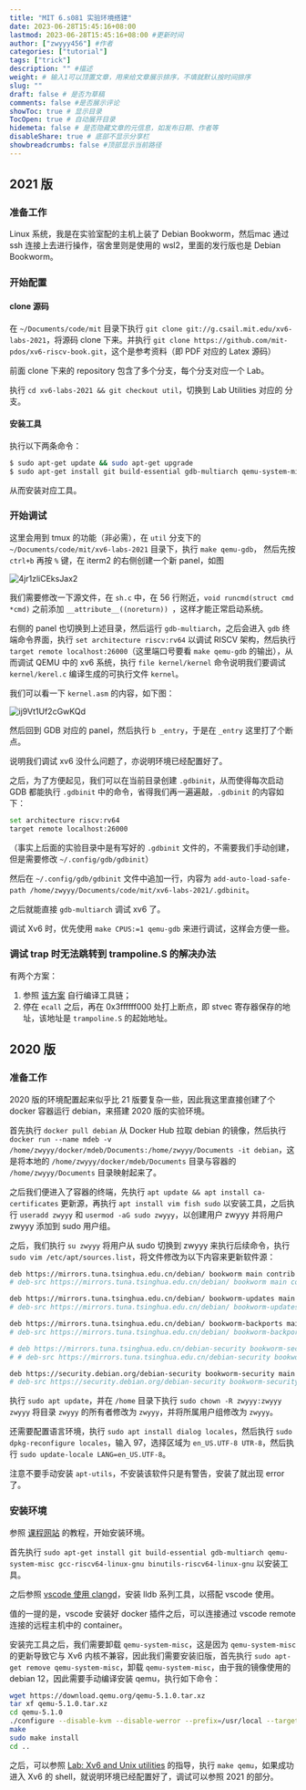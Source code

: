 ```yaml
---
title: "MIT 6.s081 实验环境搭建"
date: 2023-06-28T15:45:16+08:00
lastmod: 2023-06-28T15:45:16+08:00 #更新时间
author: ["zwyyy456"] #作者
categories: ["tutorial"]
tags: ["trick"]
description: "" #描述
weight: # 输入1可以顶置文章，用来给文章展示排序，不填就默认按时间排序
slug: ""
draft: false # 是否为草稿
comments: false #是否展示评论
showToc: true # 显示目录
TocOpen: true # 自动展开目录
hidemeta: false # 是否隐藏文章的元信息，如发布日期、作者等
disableShare: true # 底部不显示分享栏
showbreadcrumbs: false #顶部显示当前路径
---
```

## 2021 版

### 准备工作

Linux 系统，我是在实验室配的主机上装了 Debian Bookworm，然后mac 通过 ssh 连接上去进行操作，宿舍里则是使用的 wsl2，里面的发行版也是 Debian Bookworm。

### 开始配置

#### clone 源码

在 `~/Documents/code/mit` 目录下执行 `git clone git://g.csail.mit.edu/xv6-labs-2021`，将源码 clone 下来。并执行 `git clone https://github.com/mit-pdos/xv6-riscv-book.git`，这个是参考资料（即 PDF 对应的 Latex 源码）

前面 clone 下来的 repository 包含了多个分支，每个分支对应一个 Lab。

执行 `cd xv6-labs-2021 && git checkout util`，切换到 Lab Utilities 对应的 分支。

#### 安装工具

执行以下两条命令：

```sh
$ sudo apt-get update && sudo apt-get upgrade
$ sudo apt-get install git build-essential gdb-multiarch qemu-system-misc gcc-riscv64-linux-gnu binutils-riscv64-linux-gnu
```

从而安装对应工具。

### 开始调试

这里会用到 tmux 的功能（非必需），在 `util` 分支下的 `~/Documents/code/mit/xv6-labs-2021` 目录下，执行 `make qemu-gdb`， 然后先按 `ctrl+b` 再按 `%` 键，在 iterm2 的右侧创建一个新 panel，如图

![4jr1zliCEksJax2](https://pic-upyun.zwyyy456.tech/smms/2023-12-26-070026.png)

我们需要修改一下源文件，在 `sh.c` 中，在 $56$ 行附近，`void runcmd(struct cmd *cmd)` 之前添加 `__attribute__((noreturn)) `，这样才能正常启动系统。

右侧的 panel 也切换到上述目录，然后运行 `gdb-multiarch`，之后会进入 `gdb` 终端命令界面，执行 `set architecture riscv:rv64` 以调试 RISCV 架构，然后执行 `target remote localhost:26000`（这里端口号要看 `make qemu-gdb` 的输出），从而调试 QEMU 中的 xv6 系统，执行 `file kernel/kernel` 命令说明我们要调试 `kernel/kerel.c` 编译生成的可执行文件 `kernel`。

我们可以看一下 `kernel.asm` 的内容，如下图：

![ij9Vt1Uf2cGwKQd](https://pic-upyun.zwyyy456.tech/smms/2023-12-26-070027.png)

然后回到 GDB 对应的 panel，然后执行 `b _entry`，于是在 `_entry` 这里打了个断点。

说明我们调试 xv6 没什么问题了，亦说明环境已经配置好了。

之后，为了方便起见，我们可以在当前目录创建 `.gdbinit`，从而使得每次启动 GDB 都能执行 `.gdbinit` 中的命令，省得我们再一遍遍敲，`.gdbinit` 的内容如下：

```sh
set architecture riscv:rv64
target remote localhost:26000
```

（事实上后面的实验目录中是有写好的 `.gdbinit` 文件的，不需要我们手动创建，但是需要修改 `~/.config/gdb/gdbinit`）

然后在 `~/.config/gdb/gdbinit` 文件中追加一行，内容为 `add-auto-load-safe-path /home/zwyyy/Documents/code/mit/xv6-labs-2021/.gdbinit`。

之后就能直接 `gdb-multiarch` 调试 xv6 了。

调试 Xv6 时，优先使用 `make CPUS:=1 qemu-gdb` 来进行调试，这样会方便一些。

### 调试 trap 时无法跳转到 trampoline.S 的解决办法

有两个方案：

1. 参照 [该方案](https://zhuanlan.zhihu.com/p/528751993) 自行编译工具链；
2. 停在 `ecall` 之后，再在 $\text{0x3ffffff000}$ 处打上断点，即 stvec 寄存器保存的地址，该地址是 `trampoline.S` 的起始地址。

## 2020 版

### 准备工作

2020 版的环境配置起来似乎比 21 版要复杂一些，因此我这里直接创建了个 docker 容器运行 debian，来搭建 2020 版的实验环境。

首先执行 `docker pull debian` 从 Docker Hub 拉取 debian 的镜像，然后执行 `docker run --name mdeb -v /home/zwyyy/docker/mdeb/Documents:/home/zwyyy/Documents -it debian`，这是将本地的 `/home/zwyyy/docker/mdeb/Documents` 目录与容器的 `/home/zwyyy/Documents` 目录映射起来了。

之后我们便进入了容器的终端，先执行 `apt update && apt install ca-certificates` 更新源，再执行 `apt install vim fish sudo` 以安装工具，之后执行 `useradd zwyyy` 和 `usermod -aG sudo zwyyy`，以创建用户 zwyyy 并将用户 zwyyy 添加到 sudo 用户组。

之后，我们执行 `su zwyyy` 将用户从 sudo 切换到 zwyyy 来执行后续命令，执行 `sudo vim /etc/apt/sources.list`，将文件修改为以下内容来更新软件源：

```sh
deb https://mirrors.tuna.tsinghua.edu.cn/debian/ bookworm main contrib non-free non-free-firmware
# deb-src https://mirrors.tuna.tsinghua.edu.cn/debian/ bookworm main contrib non-free non-free-firmware

deb https://mirrors.tuna.tsinghua.edu.cn/debian/ bookworm-updates main contrib non-free non-free-firmware
# deb-src https://mirrors.tuna.tsinghua.edu.cn/debian/ bookworm-updates main contrib non-free non-free-firmware

deb https://mirrors.tuna.tsinghua.edu.cn/debian/ bookworm-backports main contrib non-free non-free-firmware
# deb-src https://mirrors.tuna.tsinghua.edu.cn/debian/ bookworm-backports main contrib non-free non-free-firmware

# deb https://mirrors.tuna.tsinghua.edu.cn/debian-security bookworm-security main contrib non-free non-free-firmware
# # deb-src https://mirrors.tuna.tsinghua.edu.cn/debian-security bookworm-security main contrib non-free non-free-firmware

deb https://security.debian.org/debian-security bookworm-security main contrib non-free non-free-firmware
# deb-src https://security.debian.org/debian-security bookworm-security main contrib non-free non-free-firmware
```

执行 `sudo apt update`，并在 `/home` 目录下执行 `sudo chown -R zwyyy:zwyyy zwyyy` 将目录 `zwyyy` 的所有者修改为 `zwyyy`，并将所属用户组修改为 `zwyyy`。

还需要配置语言环境，执行 `sudo apt install dialog locales`，然后执行 `sudo dpkg-reconfigure locales`，输入 $97$，选择区域为 `en_US.UTF-8 UTR-8`，然后执行 `sudo update-locale LANG=en_US.UTF-8`。

注意不要手动安装 `apt-utils`，不安装该软件只是有警告，安装了就出现 error 了。

### 安装环境

参照 [课程网站](https://pdos.csail.mit.edu/6.S081/2020/tools.html) 的教程，开始安装环境。

首先执行 `sudo apt-get install git build-essential gdb-multiarch qemu-system-misc gcc-riscv64-linux-gnu binutils-riscv64-linux-gnu` 以安装工具。

之后参照 [vscode 使用 clangd](https://blog.zwyyy456.tech/zh/posts/blog/clangd_vscode/)，安装 lldb 系列工具，以搭配 vscode 使用。

值的一提的是，vscode 安装好 docker 插件之后，可以连接通过 vscode remote 连接的远程主机中的 container。

安装完工具之后，我们需要卸载 `qemu-system-misc`，这是因为 `qemu-system-misc` 的更新导致它与 Xv6 内核不兼容，因此我们需要安装旧版，首先执行 `sudo apt-get remove qemu-system-misc`，卸载 `qemu-system-misc`，由于我的镜像使用的 debian 12，因此需要手动编译安装 qemu，执行如下命令：

```sh
wget https://download.qemu.org/qemu-5.1.0.tar.xz
tar xf qemu-5.1.0.tar.xz
cd qemu-5.1.0
./configure --disable-kvm --disable-werror --prefix=/usr/local --target-list="riscv64-softmmu"
make
sudo make install
cd ..
```

之后，可以参照 [Lab: Xv6 and Unix utilities](https://pdos.csail.mit.edu/6.S081/2020/labs/util.html) 的指导，执行 `make qemu`，如果成功进入 Xv6 的 shell，就说明环境已经配置好了，调试可以参照 2021 的部分。